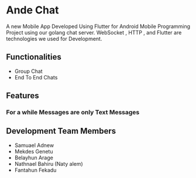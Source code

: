 # Ande Chat

A new Mobile App Developed Using Flutter for Android Mobile Programming Project using our golang chat server.
WebSocket  , HTTP , and Flutter are technologies we used for Development.

## Functionalities 
- Group Chat
- End To End Chats

## Features 
### For a while Messages are only Text Messages 


## Development Team Members 
- Samuael Adnew 
- Mekdes Genetu 
- Belayhun Arage
- Nathnael Bahiru (Naty alem)
- Fantahun Fekadu 